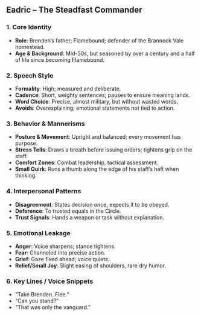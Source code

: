 ## Eadric – The Steadfast Commander

### 1. Core Identity
- **Role**: Brenden’s father; Flamebound; defender of the Brannock Vale homestead.
- **Age & Background**: Mid-50s, but seasoned by over a century and a half of life since becoming Flamebound.

### 2. Speech Style
- **Formality**: High; measured and deliberate.
- **Cadence**: Short, weighty sentences; pauses to ensure meaning lands.
- **Word Choice**: Precise, almost military, but without wasted words.
- **Avoids**: Overexplaining; emotional statements not tied to action.

### 3. Behavior & Mannerisms
- **Posture & Movement**: Upright and balanced; every movement has purpose.
- **Stress Tells**: Draws a breath before issuing orders; tightens grip on the staff.
- **Comfort Zones**: Combat leadership, tactical assessment.
- **Small Quirk**: Runs a thumb along the edge of his staff’s haft when thinking.

### 4. Interpersonal Patterns
- **Disagreement**: States decision once, expects it to be obeyed.
- **Deference**: To trusted equals in the Circle.
- **Trust Signals**: Hands a weapon or task without explanation.

### 5. Emotional Leakage
- **Anger**: Voice sharpens; stance tightens.
- **Fear**: Channeled into precise action.
- **Grief**: Gaze fixed ahead; voice quiets.
- **Relief/Small Joy**: Slight easing of shoulders, rare dry humor.

### 6. Key Lines / Voice Snippets
- “Take Brenden. Flee.”
- “Can you stand?”
- “That was only the vanguard.”